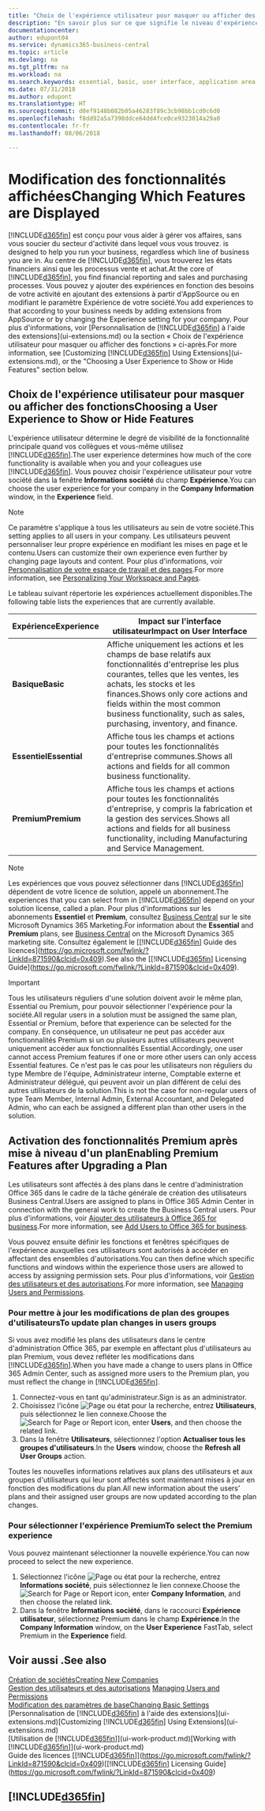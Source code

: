 ```yaml
---
title: "Choix de l'expérience utilisateur pour masquer ou afficher des fonctions avancées | Microsoft Docs"
description: "En savoir plus sur ce que signifie le niveau d'expérience Basic et Essentiel pour l'interface utilisateur, les domaines d'application, et votre société."
documentationcenter: 
author: edupont04
ms.service: dynamics365-business-central
ms.topic: article
ms.devlang: na
ms.tgt_pltfrm: na
ms.workload: na
ms.search.keywords: essential, basic, user interface, application area, experience
ms.date: 07/31/2018
ms.author: edupont
ms.translationtype: HT
ms.sourcegitcommit: d0ef9148b082b05a46283f89c3cb98bb1cd0c6d0
ms.openlocfilehash: f8dd92a5a7398ddce64dd4fce0ce9323014a29a0
ms.contentlocale: fr-fr
ms.lasthandoff: 08/06/2018

---
```

# <a name="changing-which-features-are-displayed"></a><span data-ttu-id="d9db5-103">Modification des fonctionnalités affichées</span><span class="sxs-lookup"><span data-stu-id="d9db5-103">Changing Which Features are Displayed</span></span>
[!INCLUDE[d365fin](includes/d365fin_md.md)]<span data-ttu-id="d9db5-104"> est conçu pour vous aider à gérer vos affaires, sans vous soucier du secteur d'activité dans lequel vous vous trouvez.</span><span class="sxs-lookup"><span data-stu-id="d9db5-104"> is designed to help you run your business, regardless which line of business you are in.</span></span> <span data-ttu-id="d9db5-105">Au centre de [!INCLUDE[d365fin](includes/d365fin_md.md)], vous trouverez les états financiers ainsi que les processus vente et achat.</span><span class="sxs-lookup"><span data-stu-id="d9db5-105">At the core of [!INCLUDE[d365fin](includes/d365fin_md.md)], you find financial reporting and sales and purchasing processes.</span></span> <span data-ttu-id="d9db5-106">Vous pouvez y ajouter des expériences en fonction des besoins de votre activité en ajoutant des extensions à partir d'AppSource ou en modifiant le paramètre Expérience de votre société.</span><span class="sxs-lookup"><span data-stu-id="d9db5-106">You add experiences to that according to your business needs by adding extensions from AppSource or by changing the Experience setting for your company.</span></span> <span data-ttu-id="d9db5-107">Pour plus d'informations, voir [Personnalisation de [!INCLUDE[d365fin](includes/d365fin_md.md)] à l'aide des extensions](ui-extensions.md) ou la section « Choix de l'expérience utilisateur pour masquer ou afficher des fonctions » ci-après.</span><span class="sxs-lookup"><span data-stu-id="d9db5-107">For more information, see [Customizing [!INCLUDE[d365fin](includes/d365fin_md.md)] Using Extensions](ui-extensions.md), or the "Choosing a User Experience to Show or Hide Features" section below.</span></span>

## <a name="choosing-a-user-experience-to-show-or-hide-features"></a><span data-ttu-id="d9db5-108">Choix de l'expérience utilisateur pour masquer ou afficher des fonctions</span><span class="sxs-lookup"><span data-stu-id="d9db5-108">Choosing a User Experience to Show or Hide Features</span></span>
<span data-ttu-id="d9db5-109">L'expérience utilisateur détermine le degré de visibilité de la fonctionnalité principale quand vos collègues et vous-même utilisez [!INCLUDE[d365fin](includes/d365fin_md.md)].</span><span class="sxs-lookup"><span data-stu-id="d9db5-109">The user experience determines how much of the core functionality is available when you and your colleagues use [!INCLUDE[d365fin](includes/d365fin_md.md)].</span></span> <span data-ttu-id="d9db5-110">Vous pouvez choisir l'expérience utilisateur pour votre société dans la fenêtre **Informations société** du champ **Expérience**.</span><span class="sxs-lookup"><span data-stu-id="d9db5-110">You can choose the user experience for your company in the **Company Information** window, in the **Experience** field.</span></span>

> [!NOTE]  
> <span data-ttu-id="d9db5-111">Ce paramètre s'applique à tous les utilisateurs au sein de votre société.</span><span class="sxs-lookup"><span data-stu-id="d9db5-111">This setting applies to all users in your company.</span></span> <span data-ttu-id="d9db5-112">Les utilisateurs peuvent personnaliser leur propre expérience en modifiant les mises en page et le contenu.</span><span class="sxs-lookup"><span data-stu-id="d9db5-112">Users can customize their own experience even further by changing page layouts and content.</span></span> <span data-ttu-id="d9db5-113">Pour plus d'informations, voir [Personnalisation de votre espace de travail et des pages](ui-personalization-user.md).</span><span class="sxs-lookup"><span data-stu-id="d9db5-113">For more information, see [Personalizing Your Workspace and Pages](ui-personalization-user.md).</span></span>  

<span data-ttu-id="d9db5-114">Le tableau suivant répertorie les expériences actuellement disponibles.</span><span class="sxs-lookup"><span data-stu-id="d9db5-114">The following table lists the experiences that are currently available.</span></span>

| <span data-ttu-id="d9db5-115">Expérience</span><span class="sxs-lookup"><span data-stu-id="d9db5-115">Experience</span></span> | <span data-ttu-id="d9db5-116">Impact sur l'interface utilisateur</span><span class="sxs-lookup"><span data-stu-id="d9db5-116">Impact on User Interface</span></span> |
| --- | --- |
| <span data-ttu-id="d9db5-117">**Basique**</span><span class="sxs-lookup"><span data-stu-id="d9db5-117">**Basic**</span></span> |<span data-ttu-id="d9db5-118">Affiche uniquement les actions et les champs de base relatifs aux fonctionnalités d'entreprise les plus courantes, telles que les ventes, les achats, les stocks et les finances.</span><span class="sxs-lookup"><span data-stu-id="d9db5-118">Shows only core actions and fields within the most common business functionality, such as sales, purchasing, inventory, and finance.</span></span> |
| <span data-ttu-id="d9db5-119">**Essentiel**</span><span class="sxs-lookup"><span data-stu-id="d9db5-119">**Essential**</span></span> |<span data-ttu-id="d9db5-120">Affiche tous les champs et actions pour toutes les fonctionnalités d'entreprise communes.</span><span class="sxs-lookup"><span data-stu-id="d9db5-120">Shows all actions and fields for all common business functionality.</span></span>|
| <span data-ttu-id="d9db5-121">**Premium**</span><span class="sxs-lookup"><span data-stu-id="d9db5-121">**Premium**</span></span> |<span data-ttu-id="d9db5-122">Affiche tous les champs et actions pour toutes les fonctionnalités d'entreprise, y compris la fabrication et la gestion des services.</span><span class="sxs-lookup"><span data-stu-id="d9db5-122">Shows all actions and fields for all business functionality, including Manufacturing and Service Management.</span></span>|

> [!NOTE]  
> <span data-ttu-id="d9db5-123">Les expériences que vous pouvez sélectionner dans [!INCLUDE[d365fin](includes/d365fin_md.md)] dépendent de votre licence de solution, appelé un abonnement.</span><span class="sxs-lookup"><span data-stu-id="d9db5-123">The experiences that you can select from in [!INCLUDE[d365fin](includes/d365fin_md.md)] depend on your solution license, called a plan.</span></span> <span data-ttu-id="d9db5-124">Pour plus d'informations sur les abonnements **Essentiel** et **Premium**, consultez [Business Central](https://go.microsoft.com/fwlink/?linkid=870242) sur le site Microsoft Dynamics 365 Marketing.</span><span class="sxs-lookup"><span data-stu-id="d9db5-124">For information about the **Essential** and **Premium** plans, see [Business Central](https://go.microsoft.com/fwlink/?linkid=870242) on the Microsoft Dynamics 365 marketing site.</span></span> <span data-ttu-id="d9db5-125">Consultez également le [[!INCLUDE[d365fin](includes/d365fin_md.md)] Guide des licences](https://go.microsoft.com/fwlink/?LinkId=871590&clcid=0x409).</span><span class="sxs-lookup"><span data-stu-id="d9db5-125">See also the [[!INCLUDE[d365fin](includes/d365fin_md.md)] Licensing Guide](https://go.microsoft.com/fwlink/?LinkId=871590&clcid=0x409).</span></span>

> [!IMPORTANT]  
> <span data-ttu-id="d9db5-126">Tous les utilisateurs réguliers d'une solution doivent avoir le même plan, Essential ou Premium, pour pouvoir sélectionner l'expérience pour la société.</span><span class="sxs-lookup"><span data-stu-id="d9db5-126">All regular users in a solution must be assigned the same plan, Essential or Premium, before that experience can be selected for the company.</span></span> <span data-ttu-id="d9db5-127">En conséquence, un utilisateur ne peut pas accéder aux fonctionnalités Premium si un ou plusieurs autres utilisateurs peuvent uniquement accéder aux fonctionnalités Essential.</span><span class="sxs-lookup"><span data-stu-id="d9db5-127">Accordingly, one user cannot access Premium features if one or more other users can only access Essential features.</span></span> <span data-ttu-id="d9db5-128">Ce n'est pas le cas pour les utilisateurs non réguliers du type Membre de l'équipe, Administrateur interne, Comptable externe et Administrateur délégué, qui peuvent avoir un plan différent de celui des autres utilisateurs de la solution.</span><span class="sxs-lookup"><span data-stu-id="d9db5-128">This is not the case for non-regular users of type Team Member, Internal Admin, External Accountant, and Delegated Admin, who can each be assigned a different plan than other users in the solution.</span></span>

## <a name="enabling-premium-features-after-upgrading-a-plan"></a><span data-ttu-id="d9db5-129">Activation des fonctionnalités Premium après mise à niveau d'un plan</span><span class="sxs-lookup"><span data-stu-id="d9db5-129">Enabling Premium Features after Upgrading a Plan</span></span>
<span data-ttu-id="d9db5-130">Les utilisateurs sont affectés à des plans dans le centre d'administration Office 365 dans le cadre de la tâche générale de création des utilisateurs Business Central.</span><span class="sxs-lookup"><span data-stu-id="d9db5-130">Users are assigned to plans in Office 365 Admin Center in connection with the general work to create the Business Central users.</span></span> <span data-ttu-id="d9db5-131">Pour plus d'informations, voir [Ajouter des utilisateurs à Office 365 for business](https://support.office.com/en-us/article/Add-users-to-Office-365-for-business-435ccec3-09dd-4587-9ebd-2f3cad6bc2bc).</span><span class="sxs-lookup"><span data-stu-id="d9db5-131">For more information, see [Add Users to Office 365 for business](https://support.office.com/en-us/article/Add-users-to-Office-365-for-business-435ccec3-09dd-4587-9ebd-2f3cad6bc2bc).</span></span>

<span data-ttu-id="d9db5-132">Vous pouvez ensuite définir les fonctions et fenêtres spécifiques de l'expérience auxquelles ces utilisateurs sont autorisés à accéder en affectant des ensembles d'autorisations.</span><span class="sxs-lookup"><span data-stu-id="d9db5-132">You can then define which specific functions and windows within the experience those users are allowed to access by assigning permission sets.</span></span> <span data-ttu-id="d9db5-133">Pour plus d'informations, voir [Gestion des utilisateurs et des autorisations](ui-how-users-permissions.md).</span><span class="sxs-lookup"><span data-stu-id="d9db5-133">For more information, see [Managing Users and Permissions](ui-how-users-permissions.md).</span></span>

### <a name="to-update-plan-changes-in-users-groups"></a><span data-ttu-id="d9db5-134">Pour mettre à jour les modifications de plan des groupes d'utilisateurs</span><span class="sxs-lookup"><span data-stu-id="d9db5-134">To update plan changes in users groups</span></span>
<span data-ttu-id="d9db5-135">Si vous avez modifié les plans des utilisateurs dans le centre d'administration Office 365, par exemple en affectant plus d'utilisateurs au plan Premium, vous devez refléter les modifications dans [!INCLUDE[d365fin](includes/d365fin_md.md)].</span><span class="sxs-lookup"><span data-stu-id="d9db5-135">When you have made a change to users plans in Office 365 Admin Center, such as assigned more users to the Premium plan, you must reflect the change in [!INCLUDE[d365fin](includes/d365fin_md.md)].</span></span>

1. <span data-ttu-id="d9db5-136">Connectez-vous en tant qu'administrateur.</span><span class="sxs-lookup"><span data-stu-id="d9db5-136">Sign is as an administrator.</span></span>
2. <span data-ttu-id="d9db5-137">Choisissez l'icône ![Page ou état pour la recherche](media/ui-search/search_small.png "icône Page ou état pour la recherche"), entrez **Utilisateurs**, puis sélectionnez le lien connexe.</span><span class="sxs-lookup"><span data-stu-id="d9db5-137">Choose the ![Search for Page or Report](media/ui-search/search_small.png "Search for Page or Report icon") icon, enter **Users**, and then choose the related link.</span></span>
3. <span data-ttu-id="d9db5-138">Dans la fenêtre **Utilisateurs**, sélectionnez l'option **Actualiser tous les groupes d'utilisateurs**.</span><span class="sxs-lookup"><span data-stu-id="d9db5-138">In the **Users** window, choose the **Refresh all User Groups** action.</span></span>

<span data-ttu-id="d9db5-139">Toutes les nouvelles informations relatives aux plans des utilisateurs et aux groupes d'utilisateurs qui leur sont affectés sont maintenant mises à jour en fonction des modifications du plan.</span><span class="sxs-lookup"><span data-stu-id="d9db5-139">All new information about the users’ plans and their assigned user groups are now updated according to the plan changes.</span></span>

### <a name="to-select-the-premium-experience"></a><span data-ttu-id="d9db5-140">Pour sélectionner l'expérience Premium</span><span class="sxs-lookup"><span data-stu-id="d9db5-140">To select the Premium experience</span></span>
<span data-ttu-id="d9db5-141">Vous pouvez maintenant sélectionner la nouvelle expérience.</span><span class="sxs-lookup"><span data-stu-id="d9db5-141">You can now proceed to select the new experience.</span></span>
1. <span data-ttu-id="d9db5-142">Sélectionnez l'icône ![Page ou état pour la recherche](media/ui-search/search_small.png "Page ou état pour la recherche"), entrez **Informations société**, puis sélectionnez le lien connexe.</span><span class="sxs-lookup"><span data-stu-id="d9db5-142">Choose the ![Search for Page or Report](media/ui-search/search_small.png "Search for Page or Report icon") icon, enter **Company Information**, and then choose the related link.</span></span>
2. <span data-ttu-id="d9db5-143">Dans la fenêtre **Informations société**, dans le raccourci **Expérience utilisateur**, sélectionnez Premium dans le champ **Expérience**.</span><span class="sxs-lookup"><span data-stu-id="d9db5-143">In the **Company Information** window, on the **User Experience** FastTab, select Premium  in the **Experience** field.</span></span>

## <a name="see-also"></a><span data-ttu-id="d9db5-144">Voir aussi .</span><span class="sxs-lookup"><span data-stu-id="d9db5-144">See also</span></span>
[<span data-ttu-id="d9db5-145">Création de sociétés</span><span class="sxs-lookup"><span data-stu-id="d9db5-145">Creating New Companies</span></span>](about-new-company.md)  
<span data-ttu-id="d9db5-146">[Gestion des utilisateurs et des autorisations](ui-how-users-permissions.md)  </span><span class="sxs-lookup"><span data-stu-id="d9db5-146">[Managing Users and Permissions](ui-how-users-permissions.md)  </span></span>  
[<span data-ttu-id="d9db5-147">Modification des paramètres de base</span><span class="sxs-lookup"><span data-stu-id="d9db5-147">Changing Basic Settings</span></span>](ui-change-basic-settings.md)  
<span data-ttu-id="d9db5-148">[Personnalisation de [!INCLUDE[d365fin](includes/d365fin_md.md)] à l'aide des extensions](ui-extensions.md)</span><span class="sxs-lookup"><span data-stu-id="d9db5-148">[Customizing [!INCLUDE[d365fin](includes/d365fin_md.md)] Using Extensions](ui-extensions.md)</span></span>  
<span data-ttu-id="d9db5-149">[Utilisation de [!INCLUDE[d365fin](includes/d365fin_md.md)]](ui-work-product.md)</span><span class="sxs-lookup"><span data-stu-id="d9db5-149">[Working with [!INCLUDE[d365fin](includes/d365fin_md.md)]](ui-work-product.md)</span></span>  
<span data-ttu-id="d9db5-150">Guide des licences [[!INCLUDE[d365fin](includes/d365fin_md.md)]](https://go.microsoft.com/fwlink/?LinkId=871590&clcid=0x409)</span><span class="sxs-lookup"><span data-stu-id="d9db5-150">[[!INCLUDE[d365fin](includes/d365fin_md.md)] Licensing Guide](https://go.microsoft.com/fwlink/?LinkId=871590&clcid=0x409)</span></span>

## [!INCLUDE[d365fin](includes/free_trial_md.md)]  

